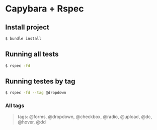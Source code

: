 # Capybara + Rspec

## Install project

```bash
$ bundle install
```

## Running all tests

```bash
$ rspec -fd 
```

## Running testes by tag

```bash
$ rspec -fd --tag @dropdown
```
### All tags
> tags: @forms, @dropdown, @checkbox, @radio, @upload, @dc, @hover, @dd
